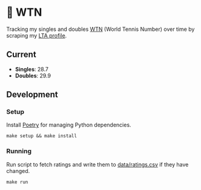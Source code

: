 # 🎾 WTN

Tracking my singles and doubles [WTN](https://worldtennisnumber.com) (World Tennis Number) over time by scraping my [LTA profile](https://competitions.lta.org.uk/player-profile/d6a6f490-b524-4ddd-bd28-31d6559ff120).

## Current

* **Singles**: 28.7
* **Doubles**: 29.9

## Development

### Setup

Install [Poetry](https://python-poetry.org/) for managing Python dependencies.

    make setup && make install

### Running

Run script to fetch ratings and write them to [data/ratings.csv](data/ratings.csv) if they have changed.

    make run